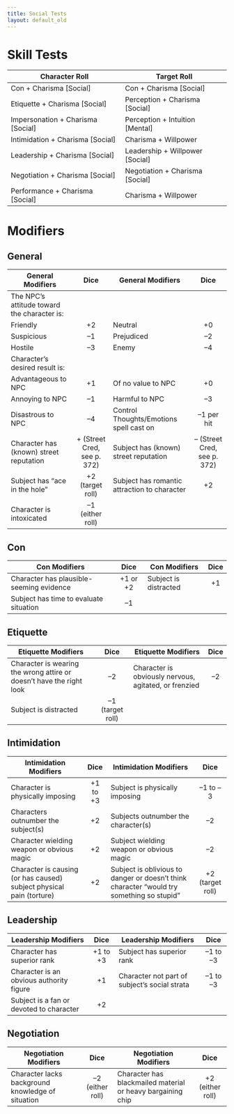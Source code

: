 ```yaml
---
title: Social Tests
layout: default_old
---
```


# Skill Tests

| Character Roll                    | Target Roll                     |
| --------------------------------- | ------------------------------- |
| Con + Charisma [Social]           | Con + Charisma [Social]         |
| Etiquette + Charisma [Social]     | Perception + Charisma [Social]  |
| Impersonation + Charisma [Social] | Perception + Intuition [Mental] |
| Intimidation + Charisma [Social]  | Charisma + Willpower            |
| Leadership + Charisma [Social]    | Leadership + Willpower [Social] |
| Negotiation + Charisma [Social]   | Negotiation + Charisma [Social] |
| Performance + Charisma [Social]   | Charisma + Willpower            |

# Modifiers

## General

| General Modifiers                           |            Dice             | General Modifiers                            |            Dice             |
| ------------------------------------------- |:---------------------------:| -------------------------------------------- |:---------------------------:|
| The NPC’s attitude toward the character is: |                             |                                              |                             |
| Friendly                                    |             +2              | Neutral                                      |             +0              |
| Suspicious                                  |             –1              | Prejudiced                                   |             –2              |
| Hostile                                     |             –3              | Enemy                                        |             –4              |
| Character’s desired result is:              |                             |                                              |                             |
| Advantageous to NPC                         |             +1              | Of no value to NPC                           |             +0              |
| Annoying to NPC                             |             –1              | Harmful to NPC                               |             –3              |
| Disastrous to NPC                           |             –4              | Control Thoughts/Emotions spell cast on      |         –1 per hit          |
| Character has (known) street reputation     | + (Street Cred, see p. 372) | Subject has (known) street reputation        | – (Street Cred, see p. 372) |
| Subject has “ace in the hole”               |      +2 (target roll)       | Subject has romantic attraction to character |             +2              |
| Character is intoxicated                    |      –1 (either roll)       |                                              |                             |

## Con

| Con Modifiers                            |   Dice   | Con Modifiers         | Dice |
| ---------------------------------------- |:--------:| --------------------- |:----:|
| Character has plausible-seeming evidence | +1 or +2 | Subject is distracted |  +1  |
| Subject has time to evaluate situation   |    –1    |                       |      |

## Etiquette

| Etiquette Modifiers                                                  |       Dice       | Etiquette Modifiers                                   | Dice |
| -------------------------------------------------------------------- |:----------------:| ----------------------------------------------------- |:----:|
| Character is wearing the wrong attire or doesn’t have the right look |        –2        | Character is obviously nervous, agitated, or frenzied |  –2  |
| Subject is distracted                                                | –1 (target roll) |                                                       |      |

## Intimidation

| Intimidation Modifiers                                               |   Dice   | Intimidation Modifiers                                                                    |       Dice       |
| -------------------------------------------------------------------- |:--------:| ----------------------------------------------------------------------------------------- |:----------------:|
| Character is physically imposing                                     | +1 to +3 | Subject is physically imposing                                                            |     –1 to –3     |
| Characters outnumber the subject(s)                                  |    +2    | Subjects outnumber the character(s)                                                       |        –2        |
| Character wielding weapon or obvious magic                           |    +2    | Subject wielding weapon or obvious magic                                                  |        –2        |
| Character is causing (or has caused) subject physical pain (torture) |    +2    | Subject is oblivious to danger or doesn’t think character “would try something so stupid” | +2 (target roll) |

## Leadership

| Leadership Modifiers                     |   Dice   | Leadership Modifiers                          |   Dice   |
| ---------------------------------------- |:--------:| --------------------------------------------- |:--------:|
| Character has superior rank              | +1 to +3 | Subject has superior rank                     | –1 to –3 |
| Character is an obvious authority figure |    +1    | Character not part of subject’s social strata | –1 to –3 |
| Subject is a fan or devoted to character |    +2    |                                               |          |

## Negotiation

| Negotiation Modifiers                             |       Dice       | Negotiation Modifiers                                       |       Dice       |
| ------------------------------------------------- |:----------------:| ----------------------------------------------------------- |:----------------:|
| Character lacks background knowledge of situation | –2 (either roll) | Character has blackmailed material or heavy bargaining chip | +2 (either roll) |
